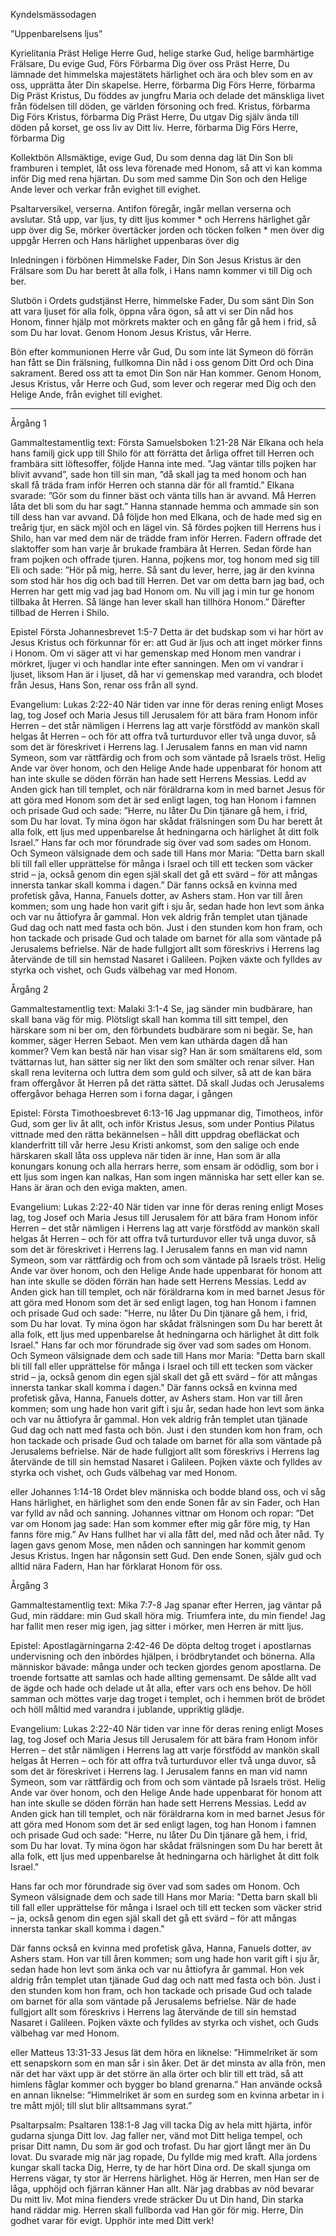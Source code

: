 ﻿Kyndelsmässodagen


”Uppenbarelsens ljus”


Kyrielitania
Präst        Helige Herre Gud, helige starke Gud, helige barmhärtige Frälsare, Du evige Gud,
Förs        Förbarma Dig över oss
Präst        Herre, Du lämnade det himmelska majestätets härlighet och ära och blev som en av oss, upprätta åter Din skapelse. Herre, förbarma Dig
Förs        Herre, förbarma Dig
Präst        Kristus, Du föddes av jungfru Maria och delade det mänskliga livet från födelsen till döden, ge världen försoning och fred. Kristus, förbarma Dig
Förs        Kristus, förbarma Dig
Präst        Herre, Du utgav Dig själv ända till döden på korset, ge oss liv av Ditt liv. Herre, förbarma Dig
Förs        Herre, förbarma Dig


Kollektbön
Allsmäktige, evige Gud, Du som denna dag lät Din Son bli framburen i templet,
låt oss leva förenade med Honom,
så att vi kan komma inför Dig med rena hjärtan.
Du som med samme Din Son och den Helige Ande lever och verkar från evighet till evighet.


Psaltarversikel, verserna. Antifon föregår, ingår mellan verserna och avslutar.
Stå upp, var ljus, ty ditt ljus kommer * och Herrens härlighet går upp över dig
Se, mörker övertäcker jorden och töcken folken * men över dig uppgår Herren och Hans härlighet uppenbaras över dig        


Inledningen i förbönen
Himmelske Fader, Din Son Jesus Kristus är den Frälsare som Du har berett åt alla folk, i Hans namn kommer vi till Dig och ber. 


Slutbön i Ordets gudstjänst
Herre, himmelske Fader, Du som sänt Din Son att vara ljuset för alla folk, öppna våra ögon, så att vi ser Din nåd hos Honom, finner hjälp mot mörkrets makter och en gång får gå hem i frid, så som Du har lovat. 
Genom Honom Jesus Kristus, vår Herre.


Bön efter kommunionen
Herre vår Gud, Du som inte lät Symeon dö förrän han fått se Din frälsning, fullkomna Din nåd i oss genom Ditt Ord och Dina sakrament. Bered oss att ta emot Din Son när Han kommer. Genom Honom, Jesus Kristus, vår Herre och Gud, som lever och regerar med Dig och den Helige Ande, från evighet till evighet.
________________
Årgång 1


Gammaltestamentlig text: Första Samuelsboken 1:21-28
När Elkana och hela hans familj gick upp till Shilo för att förrätta det årliga offret till Herren och frambära sitt löftesoffer, följde Hanna inte med. ”Jag väntar tills pojken har blivit avvand”, sade hon till sin man, ”då skall jag ta med honom och han skall få träda fram inför Herren och stanna där för all framtid.” Elkana svarade: ”Gör som du finner bäst och vänta tills han är avvand. Må Herren låta det bli som du har sagt.”
Hanna stannade hemma och ammade sin son till dess han var avvand. Då följde hon med Elkana, och de hade med sig en treårig tjur, en säck mjöl och en lägel vin. Så fördes pojken till Herrens hus i Shilo, han var med dem när de trädde fram inför Herren. Fadern offrade det slaktoffer som han varje år brukade frambära åt Herren. Sedan förde han fram pojken och offrade tjuren. Hanna, pojkens mor, tog honom med sig till Eli och sade: ”Hör på mig, herre. Så sant du lever, herre, jag är den kvinna som stod här hos dig och bad till Herren. Det var om detta barn jag bad, och Herren har gett mig vad jag bad Honom om. Nu vill jag i min tur ge honom tillbaka åt Herren. Så länge han lever skall han tillhöra Honom.”
Därefter tillbad de Herren i Shilo.
 
Epistel Första Johannesbrevet 1:5-7
Detta är det budskap som vi har hört av Jesus Kristus och förkunnar för er: att Gud är ljus och att inget mörker finns i Honom. Om vi säger att vi har gemenskap med Honom men vandrar i mörkret, ljuger vi och handlar inte efter sanningen. Men om vi vandrar i ljuset, liksom Han är i ljuset, då har vi gemenskap med varandra, och blodet från Jesus, Hans Son, renar oss från all synd. 


Evangelium: Lukas 2:22-40
När tiden var inne för deras rening enligt Moses lag, tog Josef och Maria Jesus till Jerusalem för att bära fram Honom inför Herren – det står nämligen i Herrens lag att varje förstfödd av mankön skall helgas åt Herren – och för att offra två turturduvor eller två unga duvor, så som det är föreskrivet i Herrens lag. 
I Jerusalem fanns en man vid namn Symeon, som var rättfärdig och from och som väntade på Israels tröst. Helig Ande var över honom, och den Helige Ande hade uppenbarat för honom att han inte skulle se döden förrän han hade sett Herrens Messias. Ledd av Anden gick han till templet, och när föräldrarna kom in med barnet Jesus för att göra med Honom som det är sed enligt lagen, tog han Honom i famnen och prisade Gud och sade: ”Herre, nu låter Du Din tjänare gå hem, i frid, som Du har lovat. Ty mina ögon har skådat frälsningen som Du har berett åt alla folk, ett ljus med uppenbarelse åt hedningarna och härlighet åt ditt folk Israel.” 
Hans far och mor förundrade sig över vad som sades om Honom. Och Symeon välsignade dem och sade till Hans mor Maria: ”Detta barn skall bli till fall eller upprättelse för många i Israel och till ett tecken som väcker strid – ja, också genom din egen själ skall det gå ett svärd – för att mångas innersta tankar skall komma i dagen.” 
 Där fanns också en kvinna med profetisk gåva, Hanna, Fanuels dotter, av Ashers stam. Hon var till åren kommen; som ung hade hon varit gift i sju år, sedan hade hon levt som änka och var nu åttiofyra år gammal. Hon vek aldrig från templet utan tjänade Gud dag och natt med fasta och bön. Just i den stunden kom hon fram, och hon tackade och prisade Gud och talade om barnet för alla som väntade på Jerusalems befrielse. 
När de hade fullgjort allt som föreskrivs i Herrens lag återvände de till sin hemstad Nasaret i Galileen. Pojken växte och fylldes av styrka och vishet, och Guds välbehag var med Honom. 




Årgång 2


Gammaltestamentlig text: Malaki 3:1-4 
Se, jag sänder min budbärare, han skall bana väg för mig. Plötsligt skall han komma till sitt tempel, den härskare som ni ber om, den förbundets budbärare som ni begär. Se, han kommer, säger Herren Sebaot. 
Men vem kan uthärda dagen då han kommer? Vem kan bestå när han visar sig? Han är som smältarens eld, som tvättarnas lut, han sätter sig ner likt den som smälter och renar silver. Han skall rena leviterna och luttra dem som guld och silver, så att de kan bära fram offergåvor åt Herren på det rätta sättet. Då skall Judas och Jerusalems offergåvor behaga Herren som i forna dagar, i gången


Epistel: Första Timothoesbrevet 6:13-16
Jag uppmanar dig, Timotheos, inför Gud, som ger liv åt allt, och inför Kristus Jesus, som under Pontius Pilatus vittnade med den rätta bekännelsen – håll ditt uppdrag obefläckat och klanderfritt till vår herre Jesu Kristi ankomst, som den salige och ende härskaren skall låta oss uppleva när tiden är inne, Han som är alla konungars konung och alla herrars herre, som ensam är odödlig, som bor i ett ljus som ingen kan nalkas, Han som ingen människa har sett eller kan se. Hans är äran och den eviga makten, amen. 


Evangelium: Lukas 2:22-40
När tiden var inne för deras rening enligt Moses lag, tog Josef och Maria Jesus till Jerusalem för att bära fram Honom inför Herren – det står nämligen i Herrens lag att varje förstfödd av mankön skall helgas åt Herren – och för att offra två turturduvor eller två unga duvor, så som det är föreskrivet i Herrens lag. 
I Jerusalem fanns en man vid namn Symeon, som var rättfärdig och from och som väntade på Israels tröst. Helig Ande var över honom, och den Helige Ande hade uppenbarat för honom att han inte skulle se döden förrän han hade sett Herrens Messias. Ledd av Anden gick han till templet, och när föräldrarna kom in med barnet Jesus för att göra med Honom som det är sed enligt lagen, tog han Honom i famnen och prisade Gud och sade: "Herre, nu låter Du Din tjänare gå hem, i frid, som Du har lovat. Ty mina ögon har skådat frälsningen som Du har berett åt alla folk, ett ljus med uppenbarelse åt hedningarna och härlighet åt ditt folk Israel." 
Hans far och mor förundrade sig över vad som sades om Honom. Och Symeon välsignade dem och sade till Hans mor Maria: "Detta barn skall bli till fall eller upprättelse för många i Israel och till ett tecken som väcker strid – ja, också genom din egen själ skall det gå ett svärd – för att mångas innersta tankar skall komma i dagen." 
Där fanns också en kvinna med profetisk gåva, Hanna, Fanuels dotter, av Ashers stam. Hon var till åren kommen; som ung hade hon varit gift i sju år, sedan hade hon levt som änka och var nu åttiofyra år gammal. Hon vek aldrig från templet utan tjänade Gud dag och natt med fasta och bön. Just i den stunden kom hon fram, och hon tackade och prisade Gud och talade om barnet för alla som väntade på Jerusalems befrielse. 
När de hade fullgjort allt som föreskrivs i Herrens lag återvände de till sin hemstad Nasaret i Galileen. Pojken växte och fylldes av styrka och vishet, och Guds välbehag var med Honom. 


eller Johannes 1:14-18
Ordet blev människa och bodde bland oss, och vi såg Hans härlighet, en härlighet som den ende Sonen får av sin Fader, och Han var fylld av nåd och sanning. Johannes vittnar om Honom och ropar: ”Det var om Honom jag sade: Han som kommer efter mig går före mig, ty Han fanns före mig.” 
Av Hans fullhet har vi alla fått del, med nåd och åter nåd. Ty lagen gavs genom Mose, men nåden och sanningen har kommit genom Jesus Kristus. Ingen har någonsin sett Gud. Den ende Sonen, själv gud och alltid nära Fadern, Han har förklarat Honom för oss. 




Årgång 3


Gammaltestamentlig text: Mika 7:7-8 
Jag spanar efter Herren, jag väntar på Gud, min räddare: min Gud skall höra mig. Triumfera inte, du min fiende! Jag har fallit men reser mig igen, jag sitter i mörker, men Herren är mitt ljus. 


Epistel: Apostlagärningarna 2:42-46
De döpta deltog troget i apostlarnas undervisning och den inbördes hjälpen, i brödbrytandet och bönerna. 
Alla människor bävade: många under och tecken gjordes genom apostlarna. De troende fortsatte att samlas och hade allting gemensamt. De sålde allt vad de ägde och hade och delade ut åt alla, efter vars och ens behov. De höll samman och möttes varje dag troget i templet, och i hemmen bröt de brödet och höll måltid med varandra i jublande, uppriktig glädje.


Evangelium: Lukas 2:22-40
När tiden var inne för deras rening enligt Moses lag, tog Josef och Maria Jesus till Jerusalem för att bära fram Honom inför Herren – det står nämligen i Herrens lag att varje förstfödd av mankön skall helgas åt Herren – och för att offra två turturduvor eller två unga duvor, så som det är föreskrivet i Herrens lag. 
I Jerusalem fanns en man vid namn Symeon, som var rättfärdig och from och som väntade på Israels tröst. Helig Ande var över honom, och den Helige Ande hade uppenbarat för honom att han inte skulle se döden förrän han hade sett Herrens Messias. Ledd av Anden gick han till templet, och när föräldrarna kom in med barnet Jesus för att göra med Honom som det är sed enligt lagen, tog han Honom i famnen och prisade Gud och sade: "Herre, nu låter Du Din tjänare gå hem, i frid, som Du har lovat. Ty mina ögon har skådat frälsningen som Du har berett åt alla folk, ett ljus med uppenbarelse åt hedningarna och härlighet åt ditt folk Israel." 


Hans far och mor förundrade sig över vad som sades om Honom. Och Symeon välsignade dem och sade till Hans mor Maria: "Detta barn skall bli till fall eller upprättelse för många i Israel och till ett tecken som väcker strid – ja, också genom din egen själ skall det gå ett svärd – för att mångas innersta tankar skall komma i dagen." 


Där fanns också en kvinna med profetisk gåva, Hanna, Fanuels dotter, av Ashers stam. Hon var till åren kommen; som ung hade hon varit gift i sju år, sedan hade hon levt som änka och var nu åttiofyra år gammal. Hon vek aldrig från templet utan tjänade Gud dag och natt med fasta och bön. Just i den stunden kom hon fram, och hon tackade och prisade Gud och talade om barnet för alla som väntade på Jerusalems befrielse. 
När de hade fullgjort allt som föreskrivs i Herrens lag återvände de till sin hemstad Nasaret i Galileen. Pojken växte och fylldes av styrka och vishet, och Guds välbehag var med Honom. 


eller Matteus 13:31-33
Jesus lät dem höra en liknelse: ”Himmelriket är som ett senapskorn som en man sår i sin åker. Det är det minsta av alla frön, men när det har växt upp är det större än alla örter och blir till ett träd, så att himlens fåglar kommer och bygger bo bland grenarna.” 
Han använde också en annan liknelse: ”Himmelriket är som en surdeg som en kvinna arbetar in i tre mått mjöl; till slut blir alltsammans syrat.” 




Psaltarpsalm: Psaltaren 138:1-8 
Jag vill tacka Dig av hela mitt hjärta, inför gudarna sjunga Ditt lov. 
Jag faller ner, vänd mot Ditt heliga tempel, och prisar Ditt namn, Du som är god och trofast. Du har gjort långt mer än Du lovat. 
Du svarade mig när jag ropade, Du fyllde mig med kraft. 
Alla jordens kungar skall tacka Dig, Herre, ty de har hört Dina ord. 
De skall sjunga om Herrens vägar, ty stor är Herrens härlighet. 
Hög är Herren, men Han ser de låga, upphöjd och fjärran känner Han allt. 
När jag drabbas av nöd bevarar Du mitt liv.
Mot mina fienders vrede sträcker Du ut Din hand, Din starka hand räddar mig. 
Herren skall fullborda vad Han gör för mig. Herre, Din godhet varar för evigt. Upphör inte med Ditt verk!
